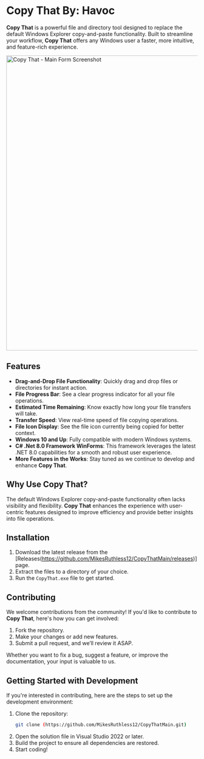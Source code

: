 # Copy That By: Havoc

**Copy That** is a powerful file and directory tool designed to replace the default Windows Explorer copy-and-paste functionality. Built to streamline your workflow, **Copy That** offers any Windows user a faster, more intuitive, and feature-rich experience.


<img width="775" alt="Copy That - Main Form Screenshot" src="https://github.com/user-attachments/assets/0fe0ea2c-d398-4617-ae4d-7a5c69582e10">


## Features

- **Drag-and-Drop File Functionality**: Quickly drag and drop files or directories for instant action.
- **File Progress Bar**: See a clear progress indicator for all your file operations.
- **Estimated Time Remaining**: Know exactly how long your file transfers will take.
- **Transfer Speed**: View real-time speed of file copying operations.
- **File Icon Display**: See the file icon currently being copied for better context.
- **Windows 10 and Up**: Fully compatible with modern Windows systems.
- **C# .Net 8.0 Framework WinForms**: This framework leverages the latest .NET 8.0 capabilities for a smooth and robust user experience.
- **More Features in the Works**: Stay tuned as we continue to develop and enhance **Copy That**.

## Why Use Copy That?

The default Windows Explorer copy-and-paste functionality often lacks visibility and flexibility. **Copy That** enhances the experience with user-centric features designed to improve efficiency and provide better insights into file operations.

## Installation

1. Download the latest release from the [Releases(https://github.com/MikesRuthless12/CopyThatMain/releases)] page.
2. Extract the files to a directory of your choice.
3. Run the `CopyThat.exe` file to get started.

## Contributing

We welcome contributions from the community! If you'd like to contribute to **Copy That**, here's how you can get involved:

1. Fork the repository.
2. Make your changes or add new features.
3. Submit a pull request, and we’ll review it ASAP.

Whether you want to fix a bug, suggest a feature, or improve the documentation, your input is valuable to us.

## Getting Started with Development

If you're interested in contributing, here are the steps to set up the development environment:

1. Clone the repository:
   ```bash
   git clone (https://github.com/MikesRuthless12/CopyThatMain.git)
2. Open the solution file in Visual Studio 2022 or later.
3. Build the project to ensure all dependencies are restored.
4. Start coding!
